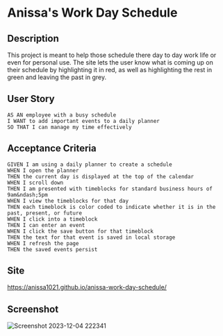 # Anissa's Work Day Schedule

## Description
This project is meant to help those schedule there day to day work life or even for personal use. The site lets the user know what is coming up on their schedule by highlighting it in red, as well as highlighting the rest in green and leaving the past in grey.
## User Story
```
AS AN employee with a busy schedule
I WANT to add important events to a daily planner
SO THAT I can manage my time effectively
```
## Acceptance Criteria
```
GIVEN I am using a daily planner to create a schedule
WHEN I open the planner
THEN the current day is displayed at the top of the calendar
WHEN I scroll down
THEN I am presented with timeblocks for standard business hours of 9am&ndash;5pm
WHEN I view the timeblocks for that day
THEN each timeblock is color coded to indicate whether it is in the past, present, or future
WHEN I click into a timeblock
THEN I can enter an event
WHEN I click the save button for that timeblock
THEN the text for that event is saved in local storage
WHEN I refresh the page
THEN the saved events persist
```
## Site
https://anissa1021.github.io/anissa-work-day-schedule/

## Screenshot
![Screenshot 2023-12-04 222341](https://github.com/Anissa1021/anissa-work-day-schedule/assets/144497679/d83188ee-4140-4edd-a71c-1c0c1ef6d577)
